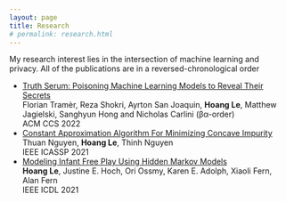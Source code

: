 ```yaml
---
layout: page
title: Research
# permalink: research.html
---
```


My research interest lies in the intersection of machine learning and privacy. All of the publications are in a reversed-chronological order
*   [Truth Serum: Poisoning Machine Learning Models to Reveal Their Secrets](https://dl.acm.org/doi/10.1145/3548606.3560554) <br> 
Florian Tramèr, Reza Shokri, Ayrton San Joaquin, **Hoang Le**, Matthew Jagielski, Sanghyun Hong and Nicholas Carlini  (βα-order) <br> 
ACM CCS 2022
*   [Constant Approximation Algorithm For Minimizing Concave Impurity](https://rc.signalprocessingsociety.org/conferences/icassp-2021/SPSICASSP21VID1219.html?source=IBP) <br> 
Thuan Nguyen, **Hoang Le**, Thinh Nguyen  <br> 
IEEE ICASSP 2021
*   [Modeling Infant Free Play Using Hidden Markov Models](https://ieeexplore.ieee.org/document/9515677) <br> 
**Hoang Le**, Justine E. Hoch, Ori Ossmy, Karen E. Adolph, Xiaoli Fern, Alan Fern <br> 
IEEE ICDL 2021